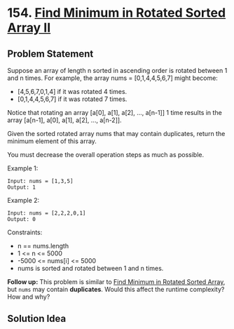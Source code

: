 # 154. [Find Minimum in Rotated Sorted Array II](https://leetcode.com/problems/find-minimum-in-rotated-sorted-array-ii)

## Problem Statement
Suppose an array of length n sorted in ascending order is rotated between 1 and n times. For example, the array nums = [0,1,4,4,5,6,7] might become:

* [4,5,6,7,0,1,4] if it was rotated 4 times.
* [0,1,4,4,5,6,7] if it was rotated 7 times.

Notice that rotating an array [a[0], a[1], a[2], ..., a[n-1]] 1 time results in the array [a[n-1], a[0], a[1], a[2], ..., a[n-2]].

Given the sorted rotated array nums that may contain duplicates, return the minimum element of this array.

You must decrease the overall operation steps as much as possible.

Example 1:
```
Input: nums = [1,3,5]
Output: 1
```
Example 2:
```
Input: nums = [2,2,2,0,1]
Output: 0
```

Constraints:
* n == nums.length
* 1 <= n <= 5000
* -5000 <= nums[i] <= 5000
* nums is sorted and rotated between 1 and n times.
 

**Follow up:** This problem is similar to [Find Minimum in Rotated Sorted Array](https://leetcode.com/problems/find-minimum-in-rotated-sorted-array/description/), but `nums` may contain **duplicates**. Would this affect the runtime complexity? How and why?

## Solution Idea

